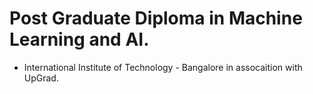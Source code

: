 # Post Graduate Diploma in Machine Learning and AI. #

* International Institute of Technology - Bangalore in assocaition with UpGrad.

